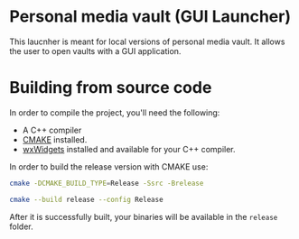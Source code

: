# Personal media vault (GUI Launcher)

This laucnher is meant for local versions of personal media vault. It allows the user to open vaults with a GUI application.

# Building from source code

In order to compile the project, you'll need the following:

 - A C++ compiler
 - [CMAKE](https://cmake.org/install/) installed.
 - [wxWidgets](https://www.wxwidgets.org/) installed and available for your C++ compiler.

In order to build the release version with CMAKE use:

```sh
cmake -DCMAKE_BUILD_TYPE=Release -Ssrc -Brelease

cmake --build release --config Release
```

After it is successfully built, your binaries will be available in the `release` folder.
